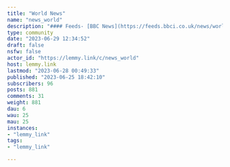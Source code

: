 ```yaml
---
title: "World News" 
name: "news_world"
description: "#### Feeds- [BBC News](https://feeds.bbci.co.uk/news/world/rss.xml)- [Al Jazeera](https://www.aljazeera.com/xml/rss/all.xml)- [The Guardian](https://www.theguardian.com/world/rss)"
type: community
date: "2023-06-29 12:34:52"
draft: false
nsfw: false
actor_id: "https://lemmy.link/c/news_world"
host: lemmy.link
lastmod: "2023-06-28 00:49:33"
published: "2023-06-25 18:42:10"
subscribers: 96
posts: 881
comments: 31
weight: 881
dau: 6
wau: 25
mau: 25
instances:
- "lemmy_link"
tags: 
- "lemmy_link"

---
```

